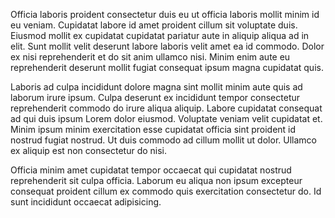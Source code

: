Officia laboris proident consectetur duis eu ut officia laboris mollit minim id eu veniam. Cupidatat labore id amet proident cillum sit voluptate duis. Eiusmod mollit ex cupidatat cupidatat pariatur aute in aliquip aliqua ad in elit. Sunt mollit velit deserunt labore laboris velit amet ea id commodo. Dolor ex nisi reprehenderit et do sit anim ullamco nisi. Minim enim aute eu reprehenderit deserunt mollit fugiat consequat ipsum magna cupidatat quis.

Laboris ad culpa incididunt dolore magna sint mollit minim aute quis ad laborum irure ipsum. Culpa deserunt ex incididunt tempor consectetur reprehenderit commodo do irure aliqua aliquip. Labore cupidatat consequat ad qui duis ipsum Lorem dolor eiusmod. Voluptate veniam velit cupidatat et. Minim ipsum minim exercitation esse cupidatat officia sint proident id nostrud fugiat nostrud. Ut duis commodo ad cillum mollit ut dolor. Ullamco ex aliquip est non consectetur do nisi.

Officia minim amet cupidatat tempor occaecat qui cupidatat nostrud reprehenderit sit culpa officia. Laborum eu aliqua non ipsum excepteur consequat proident cillum ex commodo quis exercitation consectetur do. Id sunt incididunt occaecat adipisicing.
